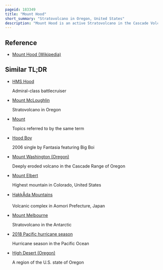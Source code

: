 ```yaml
---
pageid: 183349
title: "Mount Hood"
short_summary: "Stratovolcano in Oregon, United States"
description: "Mount Hood is an active Stratovolcano in the Cascade Volcanic Arc. It was formed on the Pacific Coast by a Subduction Zone and is located in the pacific Northwest of the united States. It is about 50 mi East-Southeast of Portland on the Border between Clackamas and Hood River Counties. In Addition to being oregon's highest Mountain it is one of the loftiest Mountains in the Country based on its Importance and it offers the only all-year-round lift-serviced Skiing in north America."
---
```


## Reference

- [Mount Hood (Wikipedia)](https://en.wikipedia.org/?curid=183349)

## Similar TL;DR

- [HMS Hood](/tldr/en/hms-hood)

  Admiral-class battlecruiser

- [Mount McLoughlin](/tldr/en/mount-mcloughlin)

  Stratovolcano in Oregon

- [Mount](/tldr/en/mount)

  Topics referred to by the same term

- [Hood Boy](/tldr/en/hood-boy)

  2006 single by Fantasia featuring Big Boi

- [Mount Washington (Oregon)](/tldr/en/mount-washington-oregon)

  Deeply eroded volcano in the Cascade Range of Oregon

- [Mount Elbert](/tldr/en/mount-elbert)

  Highest mountain in Colorado, United States

- [HakkÅda Mountains](/tldr/en/hakkoda-mountains)

  Volcanic complex in Aomori Prefecture, Japan

- [Mount Melbourne](/tldr/en/mount-melbourne)

  Stratovolcano in the Antarctic

- [2018 Pacific hurricane season](/tldr/en/2018-pacific-hurricane-season)

  Hurricane season in the Pacific Ocean

- [High Desert (Oregon)](/tldr/en/high-desert-oregon)

  A region of the U.S. state of Oregon
